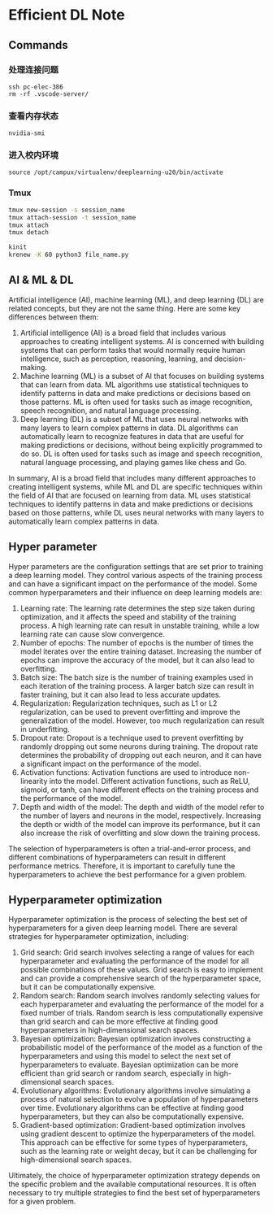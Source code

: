 # Efficient DL Note

## Commands

### 处理连接问题

```
ssh pc-elec-386
rm -rf .vscode-server/
```

### 查看内存状态

```
nvidia-smi
```

### 进入校内环境

```
source /opt/campux/virtualenv/deeplearning-u20/bin/activate
```

### Tmux

```bash
tmux new-session -s session_name
tmux attach-session -t session_name
tmux attach
tmux detach
```

```bash
kinit
krenew -K 60 python3 file_name.py
```

## AI & ML & DL

Artificial intelligence (AI), machine learning (ML), and deep learning (DL) are related concepts, but they are not the same thing. Here are some key differences between them:

1. Artificial intelligence (AI) is a broad field that includes various approaches to creating intelligent systems. AI is concerned with building systems that can perform tasks that would normally require human intelligence, such as perception, reasoning, learning, and decision-making.
2. Machine learning (ML) is a subset of AI that focuses on building systems that can learn from data. ML algorithms use statistical techniques to identify patterns in data and make predictions or decisions based on those patterns. ML is often used for tasks such as image recognition, speech recognition, and natural language processing.
3. Deep learning (DL) is a subset of ML that uses neural networks with many layers to learn complex patterns in data. DL algorithms can automatically learn to recognize features in data that are useful for making predictions or decisions, without being explicitly programmed to do so. DL is often used for tasks such as image and speech recognition, natural language processing, and playing games like chess and Go.

In summary, AI is a broad field that includes many different approaches to creating intelligent systems, while ML and DL are specific techniques within the field of AI that are focused on learning from data. ML uses statistical techniques to identify patterns in data and make predictions or decisions based on those patterns, while DL uses neural networks with many layers to automatically learn complex patterns in data.

## Hyper parameter

Hyper parameters are the configuration settings that are set prior to training a deep learning model. They control various aspects of the training process and can have a significant impact on the performance of the model. Some common hyperparameters and their influence on deep learning models are:

1. Learning rate: The learning rate determines the step size taken during optimization, and it affects the speed and stability of the training process. A high learning rate can result in unstable training, while a low learning rate can cause slow convergence.
2. Number of epochs: The number of epochs is the number of times the model iterates over the entire training dataset. Increasing the number of epochs can improve the accuracy of the model, but it can also lead to overfitting.
3. Batch size: The batch size is the number of training examples used in each iteration of the training process. A larger batch size can result in faster training, but it can also lead to less accurate updates.
4. Regularization: Regularization techniques, such as L1 or L2 regularization, can be used to prevent overfitting and improve the generalization of the model. However, too much regularization can result in underfitting.
5. Dropout rate: Dropout is a technique used to prevent overfitting by randomly dropping out some neurons during training. The dropout rate determines the probability of dropping out each neuron, and it can have a significant impact on the performance of the model.
6. Activation functions: Activation functions are used to introduce non-linearity into the model. Different activation functions, such as ReLU, sigmoid, or tanh, can have different effects on the training process and the performance of the model.
7. Depth and width of the model: The depth and width of the model refer to the number of layers and neurons in the model, respectively. Increasing the depth or width of the model can improve its performance, but it can also increase the risk of overfitting and slow down the training process.

The selection of hyperparameters is often a trial-and-error process, and different combinations of hyperparameters can result in different performance metrics. Therefore, it is important to carefully tune the hyperparameters to achieve the best performance for a given problem.

## Hyperparameter optimization

Hyperparameter optimization is the process of selecting the best set of hyperparameters for a given deep learning model. There are several strategies for hyperparameter optimization, including:

1. Grid search: Grid search involves selecting a range of values for each hyperparameter and evaluating the performance of the model for all possible combinations of these values. Grid search is easy to implement and can provide a comprehensive search of the hyperparameter space, but it can be computationally expensive.
2. Random search: Random search involves randomly selecting values for each hyperparameter and evaluating the performance of the model for a fixed number of trials. Random search is less computationally expensive than grid search and can be more effective at finding good hyperparameters in high-dimensional search spaces.
3. Bayesian optimization: Bayesian optimization involves constructing a probabilistic model of the performance of the model as a function of the hyperparameters and using this model to select the next set of hyperparameters to evaluate. Bayesian optimization can be more efficient than grid search or random search, especially in high-dimensional search spaces.
4. Evolutionary algorithms: Evolutionary algorithms involve simulating a process of natural selection to evolve a population of hyperparameters over time. Evolutionary algorithms can be effective at finding good hyperparameters, but they can also be computationally expensive.
5. Gradient-based optimization: Gradient-based optimization involves using gradient descent to optimize the hyperparameters of the model. This approach can be effective for some types of hyperparameters, such as the learning rate or weight decay, but it can be challenging for high-dimensional search spaces.

Ultimately, the choice of hyperparameter optimization strategy depends on the specific problem and the available computational resources. It is often necessary to try multiple strategies to find the best set of hyperparameters for a given problem.
